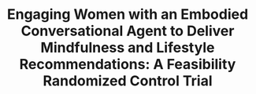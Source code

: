 ---
name: "Engaging Women With An Embodied Conversational"
title: "Engaging Women with an Embodied Conversational Agent to Deliver Mindfulness and Lifestyle Recommendations: A Feasibility Randomized Control Trial"
journal: "journal name" 
project: null
event: "Patient Education and Counseling"
authors:
- name: "Gardiner, P."
- name: "McCue, K."
- name: "Negash, L."
- name: "Cheng, T."
- name: "White, L."
- name: "Nyahkoon, J."
- name: "ack, B."
- name: "Bickmore, T."
year: 2017
resources: null
external_url: null
draft: false 
headless: true
---
